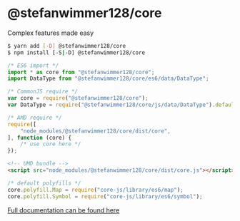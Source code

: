# @stefanwimmer128/core

Complex features made easy

``` bash
$ yarn add [-D] @stefanwimmer128/core
$ npm install [-S|-D] @stefanwimmer128/core
```

``` js
/* ES6 import */
import * as core from "@stefanwimmer128/core";
import DataType from "@stefanwimmer128/core/es6/data/DataType";

/* CommonJS require */
var core = require("@stefanwimmer128/core");
var DataType = require("@stefanwimmer128/core/js/data/DataType").default;

/* AMD require */
require([
    "node_modules/@stefanwimmer128/core/dist/core",
], function (core) {
    /* use core here */
});
```

``` html
<!-- UMD bundle -->
<script src="node_modules/@stefanwimmer128/core/dist/core.js"></script>
```

``` js
/* default polyfills */
core.polyfill.Map = require("core-js/library/es6/map");
core.polyfill.Symbol = require("core-js/library/es6/symbol");
```

[Full documentation can be found here](https://stefanwimmer128.github.io/core)
